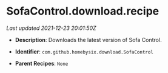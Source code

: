 # SofaControl.download.recipe

_Last updated 2021-12-23 20:01:50Z_

- **Description**: Downloads the latest version of Sofa Control.

- **Identifier**: `com.github.homebysix.download.SofaControl`

- **Parent Recipes**: `None`
